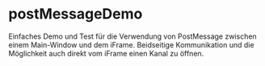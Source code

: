 # postMessageDemo

Einfaches Demo und Test für die Verwendung von PostMessage zwischen einem Main-Window und dem iFrame.
Beidseitige Kommunikation und die Möglichkeit auch direkt vom iFrame einen Kanal zu öffnen.
